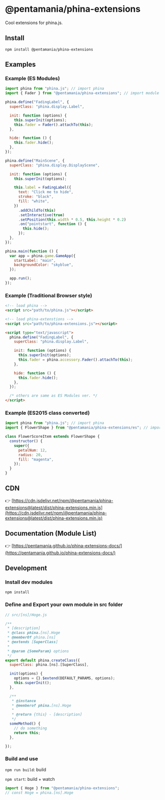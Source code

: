 # @pentamania/phina-extensions

Cool extensions for phina.js.

## Install

`npm install @pentamania/phina-extensions`

## Examples

### Example (ES Modules)

```js
import phina from "phina.js"; // import phina
import { Fader } from "@pentamania/phina-extensions"; // import module

phina.define("FadingLabel", {
  superClass: "phina.display.Label",

  init: function (options) {
    this.superInit(options);
    this.fader = Fader().attachTo(this);
  },

  hide: function () {
    this.fader.hide();
  },
});

phina.define("MainScene", {
  superClass: "phina.display.DisplayScene",

  init: function (options) {
    this.superInit(options);

    this.label = FadingLabel({
      text: "Click me to hide",
      stroke: "black",
      fill: "white",
    })
      .addChildTo(this)
      .setInteractive(true)
      .setPosition(this.width * 0.5, this.height * 0.2)
      .on("pointstart", function () {
        this.hide();
      });
  },
});

phina.main(function () {
  var app = phina.game.GameApp({
    startLabel: "main",
    backgroundColor: "skyblue",
  });

  app.run();
});
```

### Example (Traditional Browser style)

```html
<!-- load phina -->
<script src="path/to/phina.js"></script>

<!-- load phina-extenstions -->
<script src="path/to/phina-extensions.js"></script>

<script type="text/javascript">
  phina.define("FadingLabel", {
    superClass: "phina.display.Label",

    init: function (options) {
      this.superInit(options);
      this.fader = phina.accessory.Fader().attachTo(this);
    },

    hide: function () {
      this.fader.hide();
    },
  });

  /* others are same as ES Modules ver. */
</script>
```

### Example (ES2015 class converted)

```js
import phina from "phina.js"; // import phina
import { FlowerShape } from "@pentamania/phina-extensions/es"; // import ES2105 Class-converted module

class FlowerScoreItem extends FlowerShape {
  constructor() {
    super({
      petalNum: 12,
      radius: 20,
      fill: "magenta",
    });
  }
}
```

## CDN

👉 [https://cdn.jsdelivr.net/npm/@pentamania/phina-extensions@latest/dist/phina-extensions.min.js](https://cdn.jsdelivr.net/npm/@pentamania/phina-extensions@latest/dist/phina-extensions.min.js)

## Documentation (Module List)

👉 [https://pentamania.github.io/phina-extensions-docs/](https://pentamania.github.io/phina-extensions-docs/)

## Development

### Install dev modules

`npm install`

### Define and Export your own module in src folder

```js
// src/[ns]/Hoge.js

/**
 * [description]
 * @class phina.[ns].Hoge
 * @memberOf phina.[ns]
 * @extends [SuperClass]
 *
 * @param {SomeParam} options
 */
export default phina.createClass({
  superClass: phina.[ns].[SuperClass],

  init(options) {
    options = {}.$extend(DEFAULT_PARAMS, options);
    this.superInit();
  },

  /**
   * @instance
   * @memberof phina.[ns].Hoge
   *
   * @return {this} - [description]
   */
  someMethod() {
    // do something
    return this;
  },

});
```

### Build and use

`npm run build`: build

`npm start`: build + watch

```js
import { Hoge } from "@pentamania/phina-extensions";
// const Hoge = phina.[ns].Hoge
```
